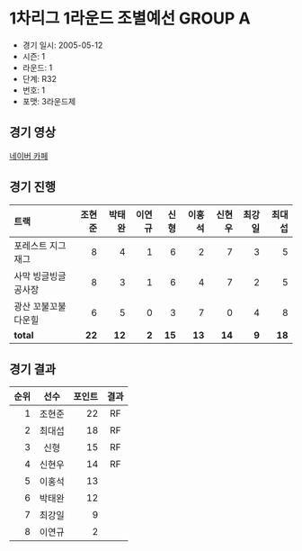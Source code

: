 # 1차리그 1라운드 조별예선 GROUP A

- 경기 일시: 2005-05-12
- 시즌: 1
- 라운드: 1
- 단계: R32
- 번호: 1
- 포맷: 3라운드제





## 경기 영상
[네이버 카페](https://cafe.naver.com/leaguekart/28)

## 경기 진행

| 트랙 | 조현준 | 박태완 | 이연규 | 신형 | 이홍석 | 신현우 | 최강일 | 최대섭 |
|:---|---:|---:|---:|---:|---:|---:|---:|---:|
| 포레스트 지그재그 | 8 | 4 | 1 | 6 | 2 | 7 | 3 | 5 |
| 사막 빙글빙글 공사장 | 8 | 3 | 1 | 6 | 4 | 7 | 2 | 5 |
| 광산 꼬불꼬불 다운힐 | 6 | 5 | 0 | 3 | 7 | 0 | 4 | 8 |
| __total__ | __22__ | __12__ | __2__ | __15__ | __13__ | __14__ | __9__ | __18__ |




## 경기 결과

| 순위 | 선수 | 포인트 | 결과 |
|---:|:---:|---:|:---:|
| 1 | 조현준 | 22 | RF |
| 2 | 최대섭 | 18 | RF |
| 3 | 신형 | 15 | RF |
| 4 | 신현우 | 14 | RF |
| 5 | 이홍석 | 13 |  |
| 6 | 박태완 | 12 |  |
| 7 | 최강일 | 9 |  |
| 8 | 이연규 | 2 |  |


